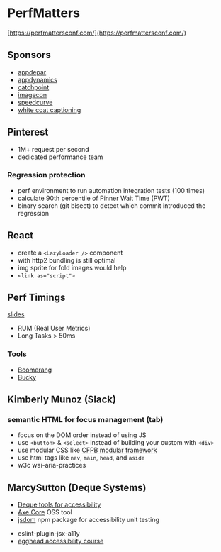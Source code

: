 # PerfMatters

[https://perfmattersconf.com/](https://perfmattersconf.com/)

## Sponsors

* [appdepar](https://addepar.com/)
* [appdynamics](https://www.appdynamics.com/product/browser-real-user-monitoring/)
* [catchpoint](http://www.catchpoint.com/)
* [imagecon](http://www.imagecon.com/events/imagecon-2018/event-summary-1a9b0d3d0cbf4d979d663a202586ed1e.aspx)
* [speedcurve](https://speedcurve.com/)
* [white coat captioning](http://www.whitecoatcaptioning.com/)

## Pinterest

- 1M+ request per second
- dedicated performance team

### Regression protection

* perf environment to run automation integration tests (100 times)
* calculate 90th percentile of Pinner Wait Time (PWT)
* binary search (git bisect) to detect which commit introduced the regression

## React

- create a `<LazyLoader />` component 
- with http2 bundling is still optimal
- img sprite for fold images would help
- `<link as="script">`

## Perf Timings

[slides](http://jlwagner.net/talks/perf-timings/)

* RUM (Real User Metrics)
* Long Tasks > 50ms

### Tools

* [Boomerang](https://github.com/SOASTA/boomerang)
* [Bucky](http://github.hubspot.com/BuckyClient/)

## Kimberly Munoz (Slack)

### semantic HTML for focus management (tab)

* focus on the DOM order instead of using JS
* use `<button>` & `<select>` instead of building your custom with `<div>`
* use modular CSS like [CFPB modular framework](https://cfpb.github.io/capital-framework/)
* use html tags like `nav`, `main`, `head`, and `aside`
* w3c wai-aria-practices

## MarcySutton (Deque Systems)

* [Deque tools for accessibility](https://www.deque.com/)
* [Axe Core](https://www.axe-core.org/) OSS tool
* [jsdom](https://github.com/jsdom/jsdom) npm package for accessibility unit testing
- eslint-plugin-jsx-a11y
- [egghead accessibility course](https://egghead.io/courses/start-building-accessible-web-applications-today)